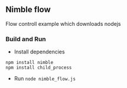 ## Nimble flow

Flow controll example which downloads nodejs

### Build and Run

- Install dependencies
```
npm install nimble
npm install child_process
```

- Run ```node nimble_flow.js```

